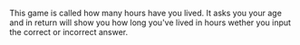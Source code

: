 This game is called how many hours have you lived.  It asks you your age and in return will show you how long you've lived in hours wether you input the correct or incorrect answer.